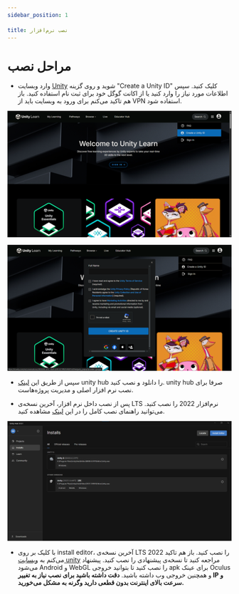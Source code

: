 ```yaml
---
sidebar_position: 1

title: نصب نرم‌افزار
---
```


# مراحل نصب

- وارد وبسایت [Unity](https://unity.com) شوید و روی گزینه "Create a Unity ID" کلیک کنید. سپس اطلاعات مورد نیاز را وارد کنید یا از اکانت گوگل خود برای ثبت نام استفاده کنید. باز هم تاکید می‌کنم برای ورود به وبسایت باید از VPN استفاده شود.

![Unity Website](./img/unity-hub-register.png)

![Create Unity ID](./img/unity-hub-register2.png)

- سپس از طریق این [لینک](https://unity.com/download) unity hub را دانلود و نصب کنید. unity hub صرفا برای نصب نرم افزار اصلی و مدیریت پروژه‌هاست.

- پس از نصب داخل نرم افزار، آخرین نسخه‌ی LTS نرم‌افزار 2022 را نصب کنید. می‌توانید راهنمای نصب کامل را در این [لینک](https://learn.unity.com/pathway/vr-development/unit/vr-basics/tutorial/0-1-set-up-unity-and-your-vr-device-1?version=2022.3) مشاهده کنید.

![Create Unity ID](./img/unity-hub-install.png)

- با کلیک بر روی install editor، آخرین نسخه‌ی LTS 2022 را نصب کنید. باز هم تاکید می‌کنم به [وبسایت unity](https://learn.unity.com/pathway/vr-development/unit/vr-basics/tutorial/0-1-set-up-unity-and-your-vr-device-1?version=2022.3) مراجعه کنید تا نسخه‌ی پیشنهادی را نصب کنید. پیشنهاد می‌شود Android و WebGL را نصب کنید تا بتوانید خروجی apk برای عینک Oculus و همچنین خروجی وب داشته باشید. **دقت داشته باشید برای نصب نیاز به تغییر IP و سرعت بالای اینترنت بدون قطعی دارید وگرنه به مشکل می‌خورید.**
